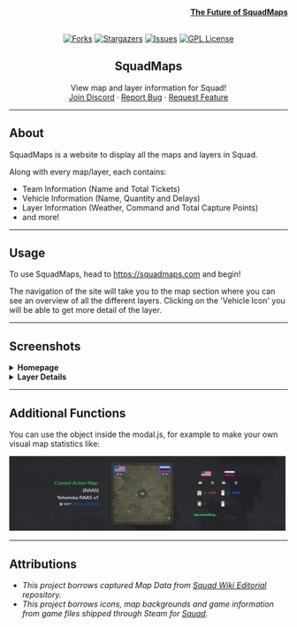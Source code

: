 <div align="right">
    <strong><a href="https://github.com/mahtoid/SquadMaps/issues/34">The Future of SquadMaps</a></strong>
</div>
<br>
<div align="center">

[![Forks][forks-shield]][forks-url]
[![Stargazers][stars-shield]][stars-url]
[![Issues][issues-shield]][issues-url]
[![GPL License][license-shield]][license-url]


  <h2>SquadMaps</h2>

  <p>
    View map and layer information for Squad!
    <br />
    <a href="https://discord.gg/2uhHBQDwcc">Join Discord</a>
    ·
    <a href="https://github.com/mahtoid/SquadMaps/issues/new?assignees=&labels=bug&template=bug-report.yml">Report Bug</a>
    ·
    <a href="https://github.com/mahtoid/SquadMaps/issues/new?assignees=&labels=enhancement&template=feature-request.yml">Request Feature</a>
  </p>
</div>


---
## About
SquadMaps is a website to display all the maps and layers in Squad. 

Along with every map/layer, each contains:
 - Team Information (Name and Total Tickets)
 - Vehicle Information (Name, Quantity and Delays)
 - Layer Information (Weather, Command and Total Capture Points)
 - and more!

---
## Usage
To use SquadMaps, head to https://squadmaps.com and begin! 

The navigation of the site will take you to the map section where you can see an overview of all the different layers. Clicking on the 'Vehicle Icon' you will be able to get more detail of the layer.

---
## Screenshots

<details><summary><b>Homepage</b></summary>
<img src="https://raw.githubusercontent.com/mahtoid/SquadMaps/master/img/screenshots/squadmaps_homepage.png">
</details>
<details><summary><b>Layer Details</b></summary>
    <img src="https://raw.githubusercontent.com/mahtoid/SquadMaps/master/img/screenshots/squadmaps_details.png">
</details>

---
## Additional Functions
You can use the object inside the modal.js, for example to make your own visual map statistics like:

<img src="img/screenshots/example_1.jpg" alt="Logo" width="500"/>

---
## Attributions

- *This project borrows captured Map Data from [Squad Wiki Editorial](https://github.com/Squad-Wiki-Editorial/squad-wiki-pipeline-map-data) repository.*
- *This project borrows icons, map backgrounds and game information from game files shipped through Steam for [Squad](https://joinsquad.com).*

<!-- LINK DUMP -->
[language-dom]: https://img.shields.io/github/languages/top/mahtoid/SquadMaps?style=for-the-badge
[forks-shield]: https://img.shields.io/github/forks/mahtoid/SquadMaps?style=for-the-badge
[forks-url]: https://github.com/mahtoid/SquadMaps/
[stars-shield]: https://img.shields.io/github/stars/mahtoid/SquadMaps?style=for-the-badge
[stars-url]: https://github.com/mahtoid/SquadMaps/stargazers
[issues-shield]: https://img.shields.io/github/issues/mahtoid/SquadMaps?style=for-the-badge
[issues-url]: https://github.com/mahtoid/SquadMaps/issues
[license-shield]: https://img.shields.io/github/license/mahtoid/SquadMaps?style=for-the-badge
[license-url]: https://github.com/mahtoid/SquadMaps/blob/master/LICENSE
[github-url]: https://github.com/mahtoid/SquadMaps/
